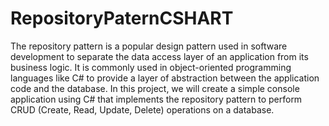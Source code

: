 # RepositoryPaternCSHART
The repository pattern is a popular design pattern used in software development to separate the data access layer of an application from its business logic.
It is commonly used in object-oriented programming languages like C# to provide a layer of abstraction between the application code and the database.
In this project, we will create a simple console application using C# that implements 
the repository pattern to perform CRUD (Create, Read, Update, Delete) operations on a database.
